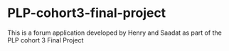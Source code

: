 # PLP-cohort3-final-project
This is a forum application developed by Henry and Saadat as part of the PLP cohort 3 Final Project

